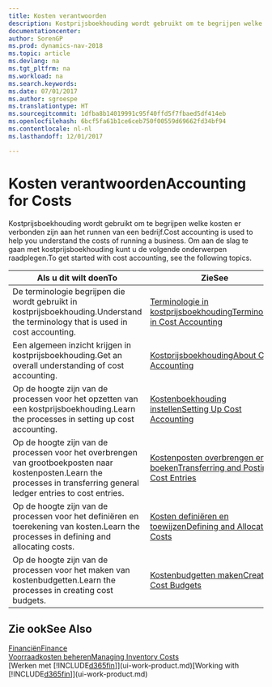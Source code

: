 ```yaml
---
title: Kosten verantwoorden
description: Kostprijsboekhouding wordt gebruikt om te begrijpen welke kosten er verbonden zijn aan het runnen van een bedrijf. Om aan de slag te gaan met kostprijsboekhouding kunt u de volgende onderwerpen raadplegen.
documentationcenter: 
author: SorenGP
ms.prod: dynamics-nav-2018
ms.topic: article
ms.devlang: na
ms.tgt_pltfrm: na
ms.workload: na
ms.search.keywords: 
ms.date: 07/01/2017
ms.author: sgroespe
ms.translationtype: HT
ms.sourcegitcommit: 1dfba8b14019991c95f40ffd5f7fbaed5df414eb
ms.openlocfilehash: 6bcf5fa61b1ce6ceb750f00559d69662fd34bf94
ms.contentlocale: nl-nl
ms.lasthandoff: 12/01/2017

---
```

# <a name="accounting-for-costs"></a><span data-ttu-id="a0048-104">Kosten verantwoorden</span><span class="sxs-lookup"><span data-stu-id="a0048-104">Accounting for Costs</span></span>
<span data-ttu-id="a0048-105">Kostprijsboekhouding wordt gebruikt om te begrijpen welke kosten er verbonden zijn aan het runnen van een bedrijf.</span><span class="sxs-lookup"><span data-stu-id="a0048-105">Cost accounting is used to help you understand the costs of running a business.</span></span> <span data-ttu-id="a0048-106">Om aan de slag te gaan met kostprijsboekhouding kunt u de volgende onderwerpen raadplegen.</span><span class="sxs-lookup"><span data-stu-id="a0048-106">To get started with cost accounting, see the following topics.</span></span>  

|<span data-ttu-id="a0048-107">Als u dit wilt doen</span><span class="sxs-lookup"><span data-stu-id="a0048-107">To</span></span>|<span data-ttu-id="a0048-108">Zie</span><span class="sxs-lookup"><span data-stu-id="a0048-108">See</span></span>|  
|--------|---------|  
|<span data-ttu-id="a0048-109">De terminologie begrijpen die wordt gebruikt in kostprijsboekhouding.</span><span class="sxs-lookup"><span data-stu-id="a0048-109">Understand the terminology that is used in cost accounting.</span></span>|[<span data-ttu-id="a0048-110">Terminologie in kostprijsboekhouding</span><span class="sxs-lookup"><span data-stu-id="a0048-110">Terminology in Cost Accounting</span></span>](finance-terminology-in-cost-accounting.md)|  
|<span data-ttu-id="a0048-111">Een algemeen inzicht krijgen in kostprijsboekhouding.</span><span class="sxs-lookup"><span data-stu-id="a0048-111">Get an overall understanding of cost accounting.</span></span>|[<span data-ttu-id="a0048-112">Kostprijsboekhouding</span><span class="sxs-lookup"><span data-stu-id="a0048-112">About Cost Accounting</span></span>](finance-about-cost-accounting.md)|  
|<span data-ttu-id="a0048-113">Op de hoogte zijn van de processen voor het opzetten van een kostprijsboekhouding.</span><span class="sxs-lookup"><span data-stu-id="a0048-113">Learn the processes in setting up cost accounting.</span></span>|[<span data-ttu-id="a0048-114">Kostenboekhouding instellen</span><span class="sxs-lookup"><span data-stu-id="a0048-114">Setting Up Cost Accounting</span></span>](finance-set-up-cost-accounting.md)|  
|<span data-ttu-id="a0048-115">Op de hoogte zijn van de processen voor het overbrengen van grootboekposten naar kostenposten.</span><span class="sxs-lookup"><span data-stu-id="a0048-115">Learn the processes in transferring general ledger entries to cost entries.</span></span>|[<span data-ttu-id="a0048-116">Kostenposten overbrengen en boeken</span><span class="sxs-lookup"><span data-stu-id="a0048-116">Transferring and Posting Cost Entries</span></span>](finance-transfer-and-post-cost-entries.md)|  
|<span data-ttu-id="a0048-117">Op de hoogte zijn van de processen voor het definiëren en toerekening van kosten.</span><span class="sxs-lookup"><span data-stu-id="a0048-117">Learn the processes in defining and allocating costs.</span></span>|[<span data-ttu-id="a0048-118">Kosten definiëren en toewijzen</span><span class="sxs-lookup"><span data-stu-id="a0048-118">Defining and Allocating Costs</span></span>](finance-define-and-allocate-costs.md)|  
|<span data-ttu-id="a0048-119">Op de hoogte zijn van de processen voor het maken van kostenbudgetten.</span><span class="sxs-lookup"><span data-stu-id="a0048-119">Learn the processes in creating cost budgets.</span></span>|[<span data-ttu-id="a0048-120">Kostenbudgetten maken</span><span class="sxs-lookup"><span data-stu-id="a0048-120">Creating Cost Budgets</span></span>](finance-create-cost-budgets.md)|  

## <a name="see-also"></a><span data-ttu-id="a0048-121">Zie ook</span><span class="sxs-lookup"><span data-stu-id="a0048-121">See Also</span></span>  
[<span data-ttu-id="a0048-122">Financiën</span><span class="sxs-lookup"><span data-stu-id="a0048-122">Finance</span></span>](finance.md)  
[<span data-ttu-id="a0048-123">Voorraadkosten beheren</span><span class="sxs-lookup"><span data-stu-id="a0048-123">Managing Inventory Costs</span></span>](finance-manage-inventory-costs.md)  
<span data-ttu-id="a0048-124">[Werken met [!INCLUDE[d365fin](includes/d365fin_md.md)]](ui-work-product.md)</span><span class="sxs-lookup"><span data-stu-id="a0048-124">[Working with [!INCLUDE[d365fin](includes/d365fin_md.md)]](ui-work-product.md)</span></span>

